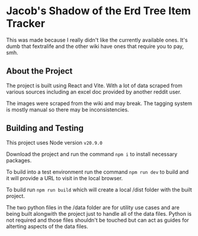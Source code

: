 # Jacob's Shadow of the Erd Tree Item Tracker

This was made because I really didn't like the currently available ones. It's dumb that fextralife and the other wiki have ones that require you to pay, smh.

## About the Project

The project is built using React and Vite. With a lot of data scraped from various sources including an excel doc provided by another reddit user.

The images were scraped from the wiki and may break. The tagging system is mostly manual so there may be inconsistencies.

## Building and Testing

This project uses Node version `v20.9.0`

Download the project and run the command `npm i` to install necessary packages.

To build into a test environment run the command `npm run dev` to build and it will provide a URL to visit in the local browser.

To build run `npm run build` which will create a local /dist folder with the built project.

The two python files in the /data folder are for utility use cases and are being built alongwith the project just to handle all of the data files.
Python is not required and those files shouldn't be touched but can act as guides for alterting aspects of the data files.